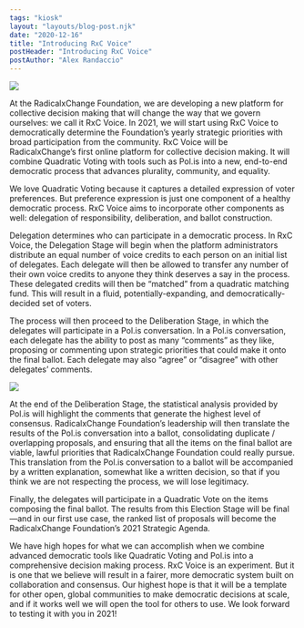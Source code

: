 ```yaml
---
tags: "kiosk"
layout: "layouts/blog-post.njk"
date: "2020-12-16"
title: "Introducing RxC Voice"
postHeader: "Introducing RxC Voice"
postAuthor: "Alex Randaccio"
---
```


![](/images/blog/RxCVoice.png)

At the RadicalxChange Foundation, we are developing a new platform for collective decision making that will change the way that we govern ourselves: we call it RxC Voice. In 2021, we will start using RxC Voice to democratically determine the Foundation’s yearly strategic priorities with broad participation from the community.
RxC Voice will be RadicalxChange’s first online platform for collective decision making. It will combine Quadratic Voting with tools such as Pol.is into a new, end-to-end democratic process that advances plurality, community, and equality.

We love Quadratic Voting because it captures a detailed expression of voter preferences. But preference expression is just one component of a healthy democratic process. RxC Voice aims to incorporate other components as well: delegation of responsibility, deliberation, and ballot construction.

Delegation determines who can participate in a democratic process. In RxC Voice, the Delegation Stage will begin when the platform administrators distribute an equal number of voice credits to each person on an initial list of delegates. Each delegate will then be allowed to transfer any number of their own voice credits to anyone they think deserves a say in the process. These delegated credits will then be “matched” from a quadratic matching fund. This will result in a fluid, potentially-expanding, and democratically-decided set of voters.

The process will then proceed to the Deliberation Stage, in which the delegates will participate in a Pol.is conversation. In a Pol.is conversation, each delegate has the ability to post as many “comments” as they like, proposing or commenting upon strategic priorities that could make it onto the final ballot. Each delegate may also “agree” or “disagree” with other delegates’ comments.

![](/images/blog/roundtable-clipart.jpg)

At the end of the Deliberation Stage, the statistical analysis provided by Pol.is will highlight the comments that generate the highest level of consensus. RadicalxChange Foundation’s leadership will then translate the results of the Pol.is conversation into a ballot, consolidating duplicate / overlapping proposals, and ensuring that all the items on the final ballot are viable, lawful priorities that RadicalxChange Foundation could really pursue. This translation from the Pol.is conversation to a ballot will be accompanied by a written explanation, somewhat like a written decision, so that if you think we are not respecting the process, we will lose legitimacy.

Finally, the delegates will participate in a Quadratic Vote on the items composing the final ballot. The results from this Election Stage will be final—and in our first use case, the ranked list of proposals will become the RadicalxChange Foundation’s 2021 Strategic Agenda.

We have high hopes for what we can accomplish when we combine advanced democratic tools like Quadratic Voting and Pol.is into a comprehensive decision making process. RxC Voice is an experiment. But it is one that we believe will result in a fairer, more democratic system built on collaboration and consensus. Our highest hope is that it will be a template for other open, global communities to make democratic decisions at scale, and if it works well we will open the tool for others to use. We look forward to testing it with you in 2021!
